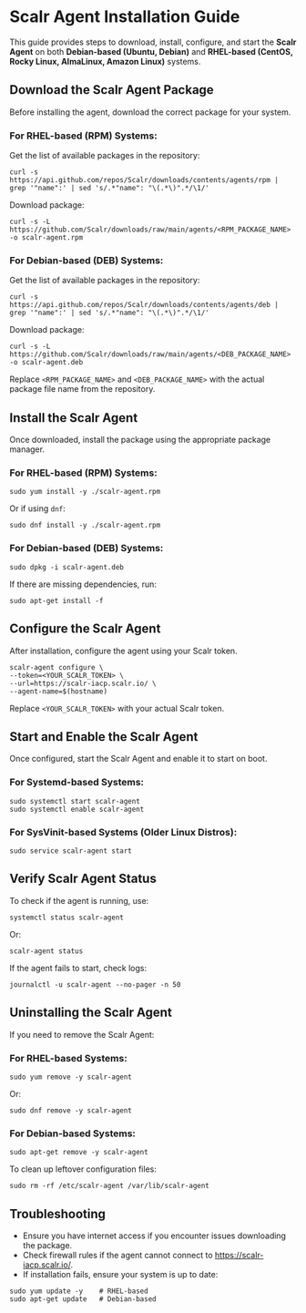 # Scalr Agent Installation Guide

This guide provides steps to download, install, configure, and start the **Scalr Agent** on both **Debian-based (Ubuntu, Debian)** and **RHEL-based (CentOS, Rocky Linux, AlmaLinux, Amazon Linux)** systems.

## Download the Scalr Agent Package
Before installing the agent, download the correct package for your system.

### For RHEL-based (RPM) Systems:
Get the list of available packages in the repository:
```commandline
curl -s https://api.github.com/repos/Scalr/downloads/contents/agents/rpm | grep '"name":' | sed 's/.*"name": "\(.*\)".*/\1/'
```

Download package:
```commandline
curl -s -L https://github.com/Scalr/downloads/raw/main/agents/<RPM_PACKAGE_NAME> -o scalr-agent.rpm
```
### For Debian-based (DEB) Systems:
Get the list of available packages in the repository:

```commandline
curl -s https://api.github.com/repos/Scalr/downloads/contents/agents/deb | grep '"name":' | sed 's/.*"name": "\(.*\)".*/\1/'
```

Download package:
```commandline
curl -s -L https://github.com/Scalr/downloads/raw/main/agents/<DEB_PACKAGE_NAME> -o scalr-agent.deb
```

Replace `<RPM_PACKAGE_NAME>` and `<DEB_PACKAGE_NAME>` with the actual package file name from the repository.

## Install the Scalr Agent

Once downloaded, install the package using the appropriate package manager.

### For RHEL-based (RPM) Systems:

```commandline
sudo yum install -y ./scalr-agent.rpm
```
Or if using `dnf`:
```commandline
sudo dnf install -y ./scalr-agent.rpm
```
### For Debian-based (DEB) Systems:
```commandline
sudo dpkg -i scalr-agent.deb
```

If there are missing dependencies, run:
```commandline
sudo apt-get install -f
```
## Configure the Scalr Agent
After installation, configure the agent using your Scalr token.

```commandline
scalr-agent configure \
--token=<YOUR_SCALR_TOKEN> \
--url=https://scalr-iacp.scalr.io/ \
--agent-name=$(hostname)
```
Replace `<YOUR_SCALR_TOKEN>` with your actual Scalr token.

## Start and Enable the Scalr Agent
Once configured, start the Scalr Agent and enable it to start on boot.

### For Systemd-based Systems:

```commandline
sudo systemctl start scalr-agent
sudo systemctl enable scalr-agent
```

### For SysVinit-based Systems (Older Linux Distros):

```commandline
sudo service scalr-agent start
```

## Verify Scalr Agent Status
To check if the agent is running, use:

```commandline
systemctl status scalr-agent
```
Or:
```commandline
scalr-agent status
```
If the agent fails to start, check logs:
```commandline
journalctl -u scalr-agent --no-pager -n 50
```

## Uninstalling the Scalr Agent
If you need to remove the Scalr Agent:

### For RHEL-based Systems:

```commandline
sudo yum remove -y scalr-agent
```
Or:

```commandline
sudo dnf remove -y scalr-agent
```

### For Debian-based Systems:

```commandline
sudo apt-get remove -y scalr-agent
```

To clean up leftover configuration files:

```commandline
sudo rm -rf /etc/scalr-agent /var/lib/scalr-agent
```

## Troubleshooting
* Ensure you have internet access if you encounter issues downloading the package.
* Check firewall rules if the agent cannot connect to https://scalr-iacp.scalr.io/.
* If installation fails, ensure your system is up to date:

```commandline
sudo yum update -y    # RHEL-based
sudo apt-get update   # Debian-based
```
